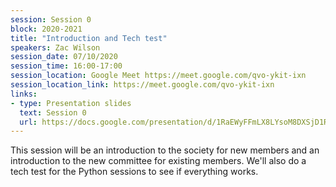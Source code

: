 ```yaml
---
session: Session 0
block: 2020-2021
title: "Introduction and Tech test"
speakers: Zac Wilson
session_date: 07/10/2020
session_time: 16:00-17:00
session_location: Google Meet https://meet.google.com/qvo-ykit-ixn
session_location_link: https://meet.google.com/qvo-ykit-ixn
links:
- type: Presentation slides
  text: Session 0
  url: https://docs.google.com/presentation/d/1RaEWyFFmLX8LYsoM8DXSjD1RL0Sjb7gEXs32b7t4E1g/edit?usp=sharing
---
```

This session will be an introduction to the society for new members and an introduction to the new committee for existing members. We'll also do a tech test for the Python sessions to see if everything works.